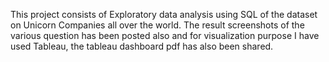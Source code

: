 This project consists of Exploratory data analysis using SQL of the dataset on Unicorn Companies all over the world.
The result screenshots of the various question has been posted also and for visualization purpose I have used Tableau, the tableau dashboard pdf has also been shared.

